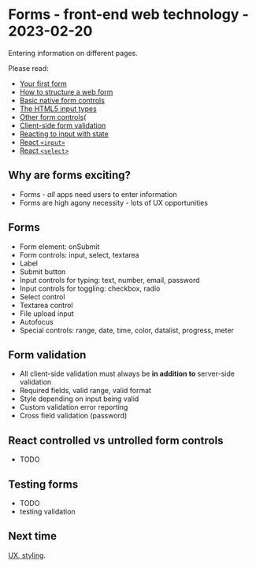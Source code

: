 # Forms - front-end web technology - 2023-02-20

Entering information on different pages.

Please read:

- [Your first form](https://developer.mozilla.org/en-US/docs/Learn/Forms/Your_first_form)
- [How to structure a web form](https://developer.mozilla.org/en-US/docs/Learn/Forms/How_to_structure_a_web_form)
- [Basic native form controls](https://developer.mozilla.org/en-US/docs/Learn/Forms/Basic_native_form_controls)
- [The HTML5 input types](https://developer.mozilla.org/en-US/docs/Learn/Forms/HTML5_input_types)
- [Other form controls](https://developer.mozilla.org/en-US/docs/Learn/Forms/Other_form_controls)(
- [Client-side form validation](https://developer.mozilla.org/en-US/docs/Learn/Forms/Form_validation)
- [Reacting to input with state](https://beta.reactjs.org/learn/reacting-to-input-with-state)
- [React `<input>`](https://beta.reactjs.org/reference/react-dom/components/input)
- [React `<select>`](https://beta.reactjs.org/reference/react-dom/components/select)

## Why are forms exciting?

- Forms - _all_ apps need users to enter information
- Forms are high agony necessity - lots of UX opportunities

## Forms

- Form element: onSubmit
- Form controls: input, select, textarea
- Label
- Submit button
- Input controls for typing: text, number, email, password
- Input controls for toggling: checkbox, radio
- Select control
- Textarea control
- File upload input
- Autofocus
- Special controls: range, date, time, color, datalist, progress, meter

## Form validation

- All client-side validation must always be **in addition to** server-side validation
- Required fields, valid range, valid format
- Style depending on input being valid
- Custom validation error reporting
- Cross field validation (password)

## React controlled vs untrolled form controls

- TODO

## Testing forms

- TODO
- testing validation

## Next time

[UX, styling](..).
